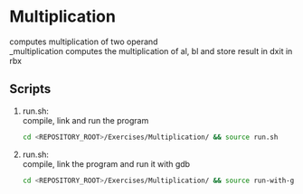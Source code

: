 # Multiplication
computes multiplication of two operand<br />
_multiplication computes the multiplication of al, bl and store result in dxit in rbx

## Scripts
 1. run.sh: <br />
    compile, link and run the program <br />
    ```bash
    cd <REPOSITORY_ROOT>/Exercises/Multiplication/ && source run.sh
    ```
 
 2. run.sh: <br />
    compile, link the program and run it with gdb <br />
    ```bash
    cd <REPOSITORY_ROOT>/Exercises/Multiplication/ && source run-with-gdb.sh
    ```
